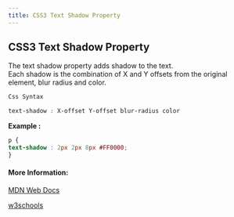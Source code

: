 ```yaml
---
title: CSS3 Text Shadow Property
---
```


## CSS3 Text Shadow Property
The text shadow property adds shadow to the text.<br>
Each shadow is the combination of X and Y offsets from the original element, blur radius and color.
``` css
Css Syntax

text-shadow : X-offset Y-offset blur-radius color
```

**Example :**
``` css
p {
text-shadow : 2px 2px 8px #FF0000;
}
```

#### More Information:
[MDN Web Docs](https://developer.mozilla.org/en-US/docs/Web/CSS/text-shadow)

[w3schools](https://www.w3schools.com/cssref/css3_pr_text-shadow.asp)
